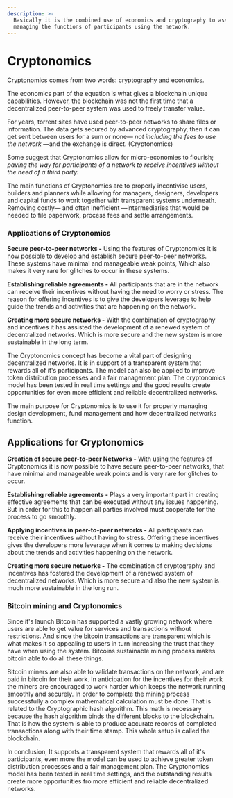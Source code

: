 ```yaml
---
description: >-
  Basically it is the combined use of economics and cryptography to assist
  managing the functions of participants using the network.
---
```


# Cryptonomics

Cryptonomics comes from two words: cryptography and economics.&#x20;

The economics part of the equation is what gives a blockchain unique capabilities. However, the blockchain was not the first time that a decentralized peer-to-peer system was used to freely transfer value.&#x20;

For years, torrent sites have used peer-to-peer networks to share files or information. The data gets secured by advanced cryptography, then it can get sent between users for a sum or none— _not including the fees to use the network_ —and the exchange is direct. (Cryptonomics)

Some suggest that Cryptonomics allow for micro-economies to flourish; _paving the way for participants of a network to receive incentives without the need of a third party._

The main functions of Cryptonomics are to properly incentivise users, builders and planners while allowing for managers, designers, developers and capital funds to work together with transparent systems underneath. Removing costly— and often inefficient —intermediaries that would be needed to file paperwork, process fees and settle arrangements.

### Applications of Cryptonomics

**Secure peer-to-peer networks -** Using the features of Cryptonomics it is now possible to develop and establish secure peer-to-peer networks. These systems have minimal and manageable weak points, Which also makes it very rare for glitches to occur in these systems.&#x20;

**Establishing reliable agreements -** All participants that are in the network can receive their incentives without having the need to worry or stress. The reason for offering incentives is to give the developers leverage to help guide the trends and activities that are happening on the network.&#x20;

**Creating more secure networks -** With the combination of cryptography and incentives it has assisted the development of a renewed system of decentralized networks. Which is more secure and the new system is more sustainable in the long term.&#x20;

The Cryptonomics concept has become a vital part of designing decentralized networks. It is in support of a transparent system that rewards all of it's participants. The model can also be applied to improve token distribution processes and a fair management plan. The cryptonomics model has been tested in real time settings and the good results create opportunities for even more efficient and reliable decentralized networks.&#x20;

The main purpose for Cryptonomics is to use it for properly managing design development, fund management and how decentralized networks function.&#x20;

## Applications for Cryptonomics&#x20;

**Creation of secure peer-to-peer Networks -** With using the features of Cryptonomics it is now possible to have secure peer-to-peer networks, that have minimal and manageable weak points and is very rare for glitches to occur.&#x20;

**Establishing reliable agreements -** Plays a very important part in creating effective agreements that can be executed without any issues happening. But in order for this to happen all parties involved must cooperate for the process to go smoothly.&#x20;

**Applying incentives in peer-to-peer networks -**  All participants can receive their incentives without having to stress. Offering these incentives gives the developers more leverage when it comes to making decisions about the trends and activities happening on the network.

**Creating more secure networks -** The combination of cryptography and incentives has fostered the development of a renewed system of decentralized networks. Which is more secure and also the new system is much more sustainable in the long run.&#x20;

### Bitcoin mining and Cryptonomics&#x20;

Since it's launch Bitcoin has supported a vastly growing network where users are able to get value for services and transactions without restrictions. And since the bitcoin transactions are transparent which is what makes it so appealing to users in turn increasing the trust that they have when using the system. Bitcoins sustainable mining process makes bitcoin able to do all these things.&#x20;

Bitcoin miners are also able to validate transactions on the network, and are paid in bitcoin for their work. In anticipation for the incentives for their work the miners are encouraged to work harder which keeps the network running smoothly and securely. In order to complete the mining process successfully a complex mathematical calculation must be done. That is related to the Cryptographic hash algorithm. This math is necessary because the hash algorithm binds the different blocks to the blockchain. That is how the system is able to produce accurate records of completed transactions along with their time stamp. This whole setup is called the blockchain.&#x20;

In conclusion, It supports a transparent system that rewards all of it's participants, even more the model can be used to achieve greater token distribution processes and a fair management plan. The Cryptonomics model has been tested in real time settings, and the outstanding results create more opportunities fro more efficient and reliable decentralized networks.&#x20;

